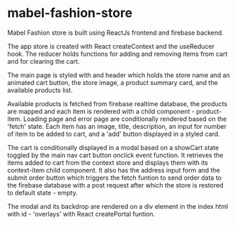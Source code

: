 # mabel-fashion-store

Mabel Fashion store is built using ReactJs frontend and firebase backend.

The app store is created with React createContext and the useReducer hook. The reducer holds functions for adding and removing items from cart and for clearing the cart.

The main page is styled with and header which holds the store name and an animated cart button, the store image, a product summary card, and the available products list.

Available products is fetched from firebase realtime database, the products are mapped and each item is rendered with a child component - product-item. Loading page and error page are conditionally rendered based on the 'fetch' state. Each item has an image, title, description, an input for number of item to be added to cart, and a 'add' button displayed in a styled card.

The cart is conditionally displayed in a modal based on a showCart state toggled by the main nav cart button onclick event function. It retrieves the items added to cart from the context store and displays them with its context-item child component. It also has the address input form and the submit order button which triggers the fetch funtion to send order data to the firebase database with a post request after which the store is restored to default state - empty.

The modal and its backdrop are rendered on a div element in the index html with id - 'overlays' with React createPortal funtion.